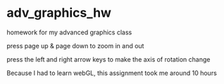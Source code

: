 adv_graphics_hw
===============

homework for my advanced graphics class



press page up & page down to zoom in and out

press the left and right arrow keys to make the axis of rotation change

Because I had to learn webGL, this assignment took me around 10 hours